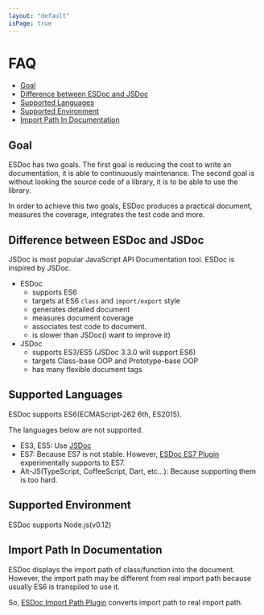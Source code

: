 ```yaml
---
layout: "default"
isPage: true
---
```


# FAQ
- [Goal](#goal)
- [Difference between ESDoc and JSDoc](#difference-between-esdoc-and-jsdoc)
- [Supported Languages](#supported-languages)
- [Supported Environment](#supported-environment)
- [Import Path In Documentation](#import-path-in-documentation)

## Goal
ESDoc has two goals.
The first goal is reducing the cost to write an documentation, it is able to continuously maintenance.
The second goal is without looking the source code of a library, it is to be able to use the library.

In order to achieve this two goals, ESDoc produces a practical document, measures the coverage, integrates the test code and more.

## Difference between ESDoc and JSDoc
JSDoc is most popular JavaScript API Documentation tool.
ESDoc is inspired by JSDoc.

- ESDoc
  - supports ES6
  - targets at ES6 ``class`` and ``import/export`` style
  - generates detailed document
  - measures document coverage
  - associates test code to document.
  - is slower than JSDoc(I want to improve it)
- JSDoc
  - supports ES3/ES5 (JSDoc 3.3.0 will support ES6)
  - targets Class-base OOP and Prototype-base OOP
  - has many flexible document tags

## Supported Languages
ESDoc supports ES6(ECMAScript-262 6th, ES2015).

The languages below are not supported.
- ES3, ES5: Use [JSDoc](https://github.com/jsdoc3/jsdoc)
- ES7: Because ES7 is not stable. However, [ESDoc ES7 Plugin](https://github.com/esdoc/esdoc-es7-plugin) experimentally supports to ES7.
- Alt-JS(TypeScript, CoffeeScript, Dart, etc...): Because supporting them is too hard.

## Supported Environment
ESDoc supports Node.js(v0.12)

## Import Path In Documentation
ESDoc displays the import path of class/function into the document.
However, the import path may be different from real import path because usually ES6 is transpiled to use it.

So, [ESDoc Import Path Plugin](https://github.com/esdoc/esdoc-importpath-plugin) converts import path to real import path.
